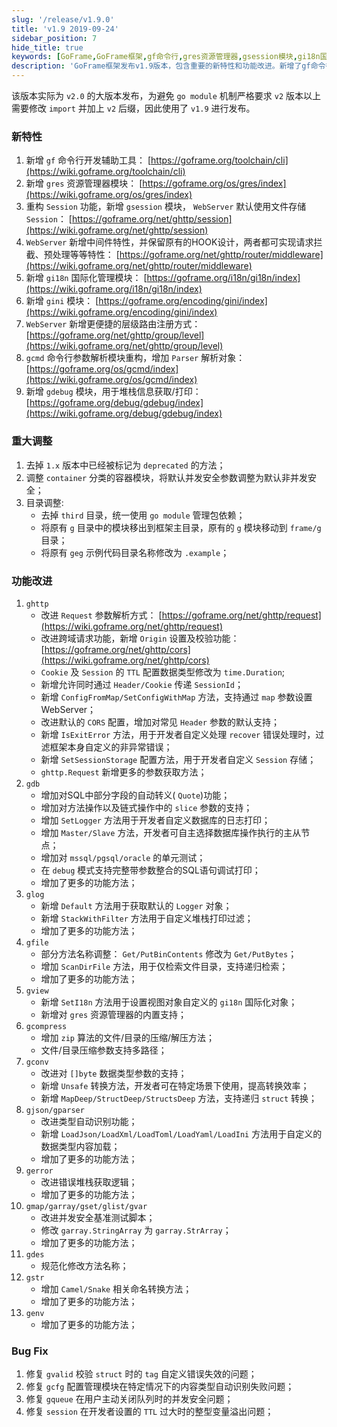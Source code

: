 ```yaml
---
slug: '/release/v1.9.0'
title: 'v1.9 2019-09-24'
sidebar_position: 7
hide_title: true
keywords: [GoFrame,GoFrame框架,gf命令行,gres资源管理器,gsession模块,gi18n国际化,gini模块,gcmd解析,gdebug模块,WebServer中间件]
description: 'GoFrame框架发布v1.9版本，包含重要的新特性和功能改进。新增了gf命令行工具、gres资源管理器和gsession模块等，并启用更便捷的WebServer路由注册方式。改进了ghttp和gdb等模块，调整container分类模块，同时修复了一些已知问题。'
---
```


该版本实际为 `v2.0` 的大版本发布，为避免 `go module` 机制严格要求 `v2` 版本以上需要修改 `import` 并加上 `v2` 后缀，因此使用了 `v1.9` 进行发布。

### 新特性

1. 新增 `gf` 命令行开发辅助工具： [https://goframe.org/toolchain/cli](https://wiki.goframe.org/toolchain/cli)
2. 新增 `gres` 资源管理器模块： [https://goframe.org/os/gres/index](https://wiki.goframe.org/os/gres/index)
3. 重构 `Session` 功能，新增 `gsession` 模块， `WebServer` 默认使用文件存储 `Session`： [https://goframe.org/net/ghttp/session](https://wiki.goframe.org/net/ghttp/session)
4. `WebServer` 新增中间件特性，并保留原有的HOOK设计，两者都可实现请求拦截、预处理等等特性： [https://goframe.org/net/ghttp/router/middleware](https://wiki.goframe.org/net/ghttp/router/middleware)
5. 新增 `gi18n` 国际化管理模块： [https://goframe.org/i18n/gi18n/index](https://wiki.goframe.org/i18n/gi18n/index)
6. 新增 `gini` 模块： [https://goframe.org/encoding/gini/index](https://wiki.goframe.org/encoding/gini/index)
7. `WebServer` 新增更便捷的层级路由注册方式： [https://goframe.org/net/ghttp/group/level](https://wiki.goframe.org/net/ghttp/group/level)
8. `gcmd` 命令行参数解析模块重构，增加 `Parser` 解析对象： [https://goframe.org/os/gcmd/index](https://wiki.goframe.org/os/gcmd/index)
9. 新增 `gdebug` 模块，用于堆栈信息获取/打印： [https://goframe.org/debug/gdebug/index](https://wiki.goframe.org/debug/gdebug/index)

### 重大调整

1. 去掉 `1.x` 版本中已经被标记为 `deprecated` 的方法；
2. 调整 `container` 分类的容器模块，将默认并发安全参数调整为默认非并发安全；
3. 目录调整:
   - 去掉 `third` 目录，统一使用 `go module` 管理包依赖；
   - 将原有 `g` 目录中的模块移出到框架主目录，原有的 `g` 模块移动到 `frame/g` 目录；
   - 将原有 `geg` 示例代码目录名称修改为 `.example`；

### 功能改进

1. `ghttp`
    - 改进 `Request` 参数解析方式： [https://goframe.org/net/ghttp/request](https://wiki.goframe.org/net/ghttp/request)
    - 改进跨域请求功能，新增 `Origin` 设置及校验功能： [https://goframe.org/net/ghttp/cors](https://wiki.goframe.org/net/ghttp/cors)
    - `Cookie` 及 `Session` 的 `TTL` 配置数据类型修改为 `time.Duration`;
    - 新增允许同时通过 `Header/Cookie` 传递 `SessionId`；
    - 新增 `ConfigFromMap/SetConfigWithMap` 方法，支持通过 `map` 参数设置WebServer；
    - 改进默认的 `CORS` 配置，增加对常见 `Header` 参数的默认支持；
    - 新增 `IsExitError` 方法，用于开发者自定义处理 `recover` 错误处理时，过滤框架本身自定义的非异常错误；
    - 新增 `SetSessionStorage` 配置方法，用于开发者自定义 `Session` 存储；
    - `ghttp.Request` 新增更多的参数获取方法；
2. `gdb`
    - 增加对SQL中部分字段的自动转义( `Quote`)功能；
    - 增加对方法操作以及链式操作中的 `slice` 参数的支持；
    - 增加 `SetLogger` 方法用于开发者自定义数据库的日志打印；
    - 增加 `Master/Slave` 方法，开发者可自主选择数据库操作执行的主从节点；
    - 增加对 `mssql/pgsql/oracle` 的单元测试；
    - 在 `debug` 模式支持完整带参数整合的SQL语句调试打印；
    - 增加了更多的功能方法；
3. `glog`
    - 新增 `Default` 方法用于获取默认的 `Logger` 对象；
    - 新增 `StackWithFilter` 方法用于自定义堆栈打印过滤；
    - 增加了更多的功能方法；
4. `gfile`
    - 部分方法名称调整： `Get/PutBinContents` 修改为 `Get/PutBytes`；
    - 增加 `ScanDirFile` 方法，用于仅检索文件目录，支持递归检索；
    - 增加了更多的功能方法；
5. `gview`
    - 新增 `SetI18n` 方法用于设置视图对象自定义的 `gi18n` 国际化对象；
    - 新增对 `gres` 资源管理器的内置支持；
6. `gcompress`
    - 增加 `zip` 算法的文件/目录的压缩/解压方法；
    - 文件/目录压缩参数支持多路径；
7. `gconv`
    - 改进对 `[]byte` 数据类型参数的支持；
    - 新增 `Unsafe` 转换方法，开发者可在特定场景下使用，提高转换效率；
    - 新增 `MapDeep/StructDeep/StructsDeep` 方法，支持递归 `struct` 转换；
8. `gjson/gparser`
    - 改进类型自动识别功能；
    - 新增 `LoadJson/LoadXml/LoadToml/LoadYaml/LoadIni` 方法用于自定义的数据类型内容加载；
    - 增加了更多的功能方法；
9. `gerror`
    - 改进错误堆栈获取逻辑；
    - 增加了更多的功能方法；
10. `gmap/garray/gset/glist/gvar`
    - 改进并发安全基准测试脚本；
    - 修改 `garray.StringArray` 为 `garray.StrArray`；
    - 增加了更多的功能方法；
11. `gdes`
    - 规范化修改方法名称；
12. `gstr`
    - 增加 `Camel/Snake` 相关命名转换方法；
    - 增加了更多的功能方法；
13. `genv`
    - 增加了更多的功能方法；

### Bug Fix

1. 修复 `gvalid` 校验 `struct` 时的 `tag` 自定义错误失效的问题；
2. 修复 `gcfg` 配置管理模块在特定情况下的内容类型自动识别失败问题；
3. 修复 `gqueue` 在用户主动关闭队列时的并发安全问题；
4. 修复 `session` 在开发者设置的 `TTL` 过大时的整型变量溢出问题；